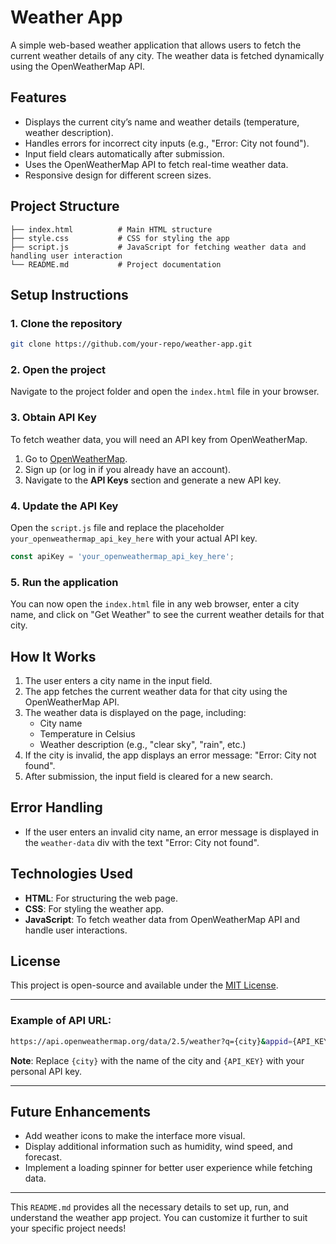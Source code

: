 # Weather App

A simple web-based weather application that allows users to fetch the current weather details of any city. The weather data is fetched dynamically using the OpenWeatherMap API.

## Features

- Displays the current city’s name and weather details (temperature, weather description).
- Handles errors for incorrect city inputs (e.g., "Error: City not found").
- Input field clears automatically after submission.
- Uses the OpenWeatherMap API to fetch real-time weather data.
- Responsive design for different screen sizes.

## Project Structure

```
├── index.html          # Main HTML structure
├── style.css           # CSS for styling the app
├── script.js           # JavaScript for fetching weather data and handling user interaction
└── README.md           # Project documentation
```

## Setup Instructions

### 1. Clone the repository

```bash
git clone https://github.com/your-repo/weather-app.git
```

### 2. Open the project

Navigate to the project folder and open the `index.html` file in your browser.

### 3. Obtain API Key

To fetch weather data, you will need an API key from OpenWeatherMap.

1. Go to [OpenWeatherMap](https://openweathermap.org/).
2. Sign up (or log in if you already have an account).
3. Navigate to the **API Keys** section and generate a new API key.

### 4. Update the API Key

Open the `script.js` file and replace the placeholder `your_openweathermap_api_key_here` with your actual API key.

```javascript
const apiKey = 'your_openweathermap_api_key_here';
```

### 5. Run the application

You can now open the `index.html` file in any web browser, enter a city name, and click on "Get Weather" to see the current weather details for that city.

## How It Works

1. The user enters a city name in the input field.
2. The app fetches the current weather data for that city using the OpenWeatherMap API.
3. The weather data is displayed on the page, including:
   - City name
   - Temperature in Celsius
   - Weather description (e.g., "clear sky", "rain", etc.)
4. If the city is invalid, the app displays an error message: "Error: City not found".
5. After submission, the input field is cleared for a new search.

## Error Handling

- If the user enters an invalid city name, an error message is displayed in the `weather-data` div with the text "Error: City not found".

## Technologies Used

- **HTML**: For structuring the web page.
- **CSS**: For styling the weather app.
- **JavaScript**: To fetch weather data from OpenWeatherMap API and handle user interactions.

## License

This project is open-source and available under the [MIT License](LICENSE).

---

### Example of API URL:

```bash
https://api.openweathermap.org/data/2.5/weather?q={city}&appid={API_KEY}&units=metric
```

**Note**: Replace `{city}` with the name of the city and `{API_KEY}` with your personal API key.

---

## Future Enhancements

- Add weather icons to make the interface more visual.
- Display additional information such as humidity, wind speed, and forecast.
- Implement a loading spinner for better user experience while fetching data.
  
---

This `README.md` provides all the necessary details to set up, run, and understand the weather app project. You can customize it further to suit your specific project needs!
